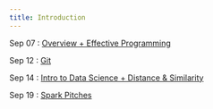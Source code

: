 ```yaml
---
title: Introduction
---
```


Sep 07
: [Overview + Effective Programming](#)

Sep 12
: [Git](#)

Sep 14
: [Intro to Data Science + Distance & Similarity](#)

Sep 19
: [Spark Pitches](#)
